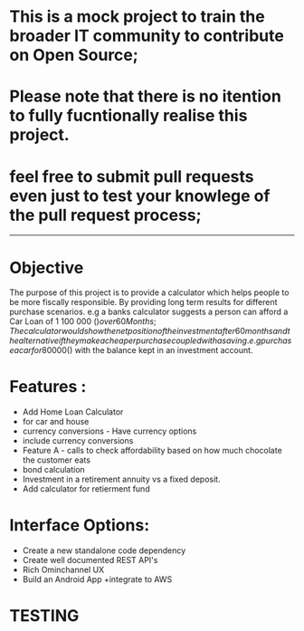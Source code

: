 # This is a mock project to train the broader IT community to contribute on Open Source; 
# Please note that there is no itention to fully fucntionally realise this project. 
# feel free to submit pull requests even just to test your knowlege of the pull request process; 
************************************************************************************************************

# Objective

The purpose of this project is to provide a calculator which helps people to be more fiscally responsible. By providing long term results for different purchase scenarios. e.g a banks calculator suggests a person can afford a Car Loan of 1 100 000 ($) over 60 Months; The calculator would show the net position of the investment after 60 months and the alternative if they make a cheaper purchase coupled with a saving. e.g purchase a car for 80 000 ($) with the balance kept in an investment account.



# Features :
+ Add Home Loan Calculator
+ for car and house 
+ currency conversions - Have currency options
+ include currency conversions
+ Feature A - calls to check affordability based on how much chocolate the customer eats
+ bond calculation
+ Investment in a retirement annuity vs a fixed deposit.
+ Add calculator for retierment fund 

# Interface Options:
+ Create a new standalone code dependency
+ Create well documented REST API's
+ Rich Ominchannel UX  
+ Build an Android App
+integrate to AWS


# TESTING 






